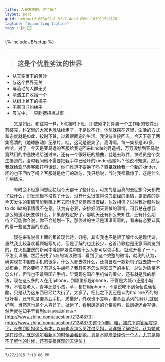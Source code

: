 ```yaml
---
title: 人是怎样的，你了解？
layout: post
guid: urn:uuid:866af2a0-3fc7-4ced-839d-1839115b7176
tagline: "Supporting tagline"
tags : [札记]
---
```

{% include JB/setup %}

----------


> ## 这是个优胜劣汰的世界  ##

- 从天空落下的黄沙
- 与这个世界无关 
- 与滚动的人群无关
- 清洁工在收拾一个
- 从树上掉下的橘子 
- 无家可归的橘子 
- 晨光中，一只刺猬招摇过市

&emsp;&emsp;又是如此，和往常一样，5点准时下班，即使刚才打算装一个工作用的软件没有装完，科室里的大家也就陆续走了，不是说不好，体制就摆在这里，生活的方式和态度就是如此，按时下班，过着很固定的生活。我没有直接回去，今天下载了两集高清的《地球脉动》纪录片，哇，这可是很爽了，高清啊，每一集都是3G多，哈哈。对了，今天是亚马逊的客服给我送回来kindle的再造机，万万没想到亚马逊竟然用的中通快递给送过来，还有一个很好玩的插曲，就是去取件，快递员是个女生挺逗的，当时我问他不需要把我手中已经坏的kinder给她吗？他说不知道，然后我就给亚马逊客服打电话说，你们难道不要换了吗？直接就给我一个新的kinder，坏的也不回收了吗？客服说是他们的疏忽，我只想说，当时我都震惊了，这是什么几把情况。	

&emsp;&emsp;有时会不经意间想回忆起今天都干了些什么，可笑的是当真的去回想今天都做了些什么，却发现根本没做了什么，没有什么很值得说的正经的事情，更蛋疼的是今天发生的事情可能到晚上再去回想记忆竟然很模糊，你敢相信？以往我对那些说to  do list的事情很不在意，认为有必要，安排好明天要做的事情，可我总在想我怎么知道明天要做什么，如果都规定好了，那明天还有什么未知性，还有什么期待？可能你会说，你不会规划一下，那你过的生活是浑浑噩噩的，看来有必要认真的看一些这方面的东西。

&emsp;&emsp;现在来说说最上面的那首现代诗，好吧，其实我也不是很了解什么是现代诗，虽然我比较喜欢看顾城写的诗，但是了解的也比较少，这首诗歌也是无意间浏览到的，在火狐推送的新闻中看到`凤姐`说中国什么人都可以做手机，就点开看了一下，不怎么详细，然后去找了`凤姐`的新浪微博，看到了这个完整的微博，就我的认为，确实现在中国做手机的很多，什么人都去做什么，还每出现一款新机子就去搞一个发布会，有必要吗？有这么牛逼吗？我其实不怎么喜欢国产的手机，总认为质量不怎么样，但我也不诋毁国产手机，毕竟现在国产手机做的很火，还有就是我的想法，现在这么多的人在用iphone，到哪里都是iphone，不管是大城市还是小城市，不管是老人，青年还是小孩，草，都在用iphone，不是说吃不到葡萄说葡萄酸，只是认为这东西已经烂大街了，太多了，相比之下我还是认为htc one系列的很好看，还有就是诺基亚手机，质量好，外观也不差啊，诺基亚系列的`撸妹儿`就很好啊，当然这也是个人喜好了。扯远了，看到凤姐的介绍资料，说凤姐还会写诗，然后就在知乎里看到`如何评价凤姐的诗？`[http://www.zhihu.com/question/21241873](http://www.zhihu.com/question/21241873)这个问题，哇，被底下的答案震惊了，没想到凤姐这么有才，以前也没怎么关注过凤姐，没详细了解过他，认为她就是在炒作，就是偶尔看新闻的时候会看到她，真是不能随便评价一个人，尤其是你不了解他的时候，还有要很客观的去评价！


----------
    
    7/27/2015 7:13:06 PM 

	


